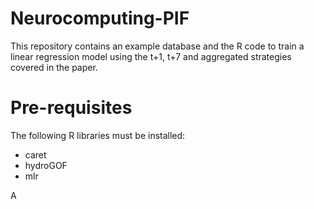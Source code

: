 # Neurocomputing-PIF
This repository contains an example database and the R code to train a linear regression model using the t+1, t+7 and aggregated strategies covered in the paper.

# Pre-requisites
The following R libraries must be installed:
* caret
* hydroGOF
* mlr

A
